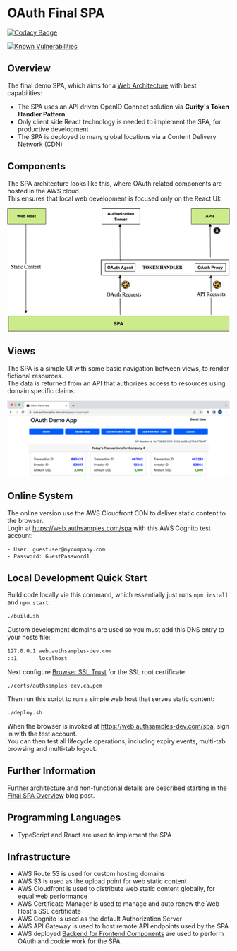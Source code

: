 # OAuth Final SPA

[![Codacy Badge](https://app.codacy.com/project/badge/Grade/f2c5ede8739440599096fc25010ab6f6)](https://www.codacy.com/gh/gary-archer/oauth.websample.final/dashboard?utm_source=github.com&amp;utm_medium=referral&amp;utm_content=gary-archer/oauth.websample.final&amp;utm_campaign=Badge_Grade)
 
[![Known Vulnerabilities](https://snyk.io/test/github/gary-archer/oauth.websample.final/badge.svg?targetFile=spa/package.json)](https://snyk.io/test/github/gary-archer/oauth.websample.final?targetFile=spa/package.json)

## Overview

The final demo SPA, which aims for a [Web Architecture](https://authguidance.com/2017/09/08/goal-1-spas/) with best capabilities:

- The SPA uses an API driven OpenID Connect solution via **Curity's Token Handler Pattern**
- Only client side React technology is needed to implement the SPA, for productive development
- The SPA is deployed to many global locations via a Content Delivery Network (CDN)

## Components

The SPA architecture looks like this, where OAuth related components are hosted in the AWS cloud.\
This ensures that local web development is focused only on the React UI:

![SPA Architecture](./doc/spa-architecture.png)

## Views

The SPA is a simple UI with some basic navigation between views, to render fictional resources.\
The data is returned from an API that authorizes access to resources using domain specific claims.

![SPA Views](./doc/spa-views.png)

## Online System

The online version use the AWS Cloudfront CDN to deliver static content to the browser.\
Login at https://web.authsamples.com/spa with this AWS Cognito test account:

```text
- User: guestuser@mycompany.com
- Password: GuestPassword1
```

## Local Development Quick Start

Build code locally via this command, which essentially just runs `npm install` and `npm start`:

```bash
./build.sh
```

Custom development domains are used so you must add this DNS entry to your hosts file:

```bash
127.0.0.1 web.authsamples-dev.com
::1       localhost
```

Next configure [Browser SSL Trust](https://authguidance.com/2017/11/11/developer-ssl-setup#browser) for the SSL root certificate:

```
./certs/authsamples-dev.ca.pem
```

Then run this script to run a simple web host that serves static content:

```bash
./deploy.sh
```

When the browser is invoked at https://web.authsamples-dev.com/spa, sign in with the test account.\
You can then test all lifecycle operations, including expiry events, multi-tab browsing and multi-tab logout.

## Further Information

Further architecture and non-functional details are described starting in the [Final SPA Overview](https://authguidance.com/2019/04/07/local-ui-setup) blog post.

## Programming Languages

* TypeScript and React are used to implement the SPA

## Infrastructure

* AWS Route 53 is used for custom hosting domains
* AWS S3 is used as the upload point for web static content
* AWS Cloudfront is used to distribute web static content globally, for equal web performance
* AWS Certificate Manager is used to manage and auto renew the Web Host's SSL certificate
* AWS Cognito is used as the default Authorization Server
* AWS API Gateway is used to host remote API endpoints used by the SPA
* AWS deployed [Backend for Frontend Components](https://authguidance.com/2019/09/09/spa-back-end-for-front-end) are used to perform OAuth and cookie work for the SPA

